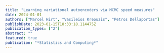 ```yaml
---
title: "Learning variational autoencoders via MCMC speed measures"
date: 2024-01-01
authors: ["Marcel Hirt", "Vasileios Kreouzis", "Petros Dellaportas"]
publishDate: 2023-01-15T18:33:18.114475Z
publication_types: ["2"]
abstract: ""
featured: true
publication: "*Statistics and Computing*"
---
```


